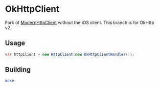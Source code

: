 OkHttpClient
============

Fork of [ModernHttpClient](https://github.com/paulcbetts/ModernHttpClient) without the iOS client. This branch is for OkHttp v2

## Usage

```cs
var httpClient = new HttpClient(new OkHttpClientHandler());
```

## Building

```sh
make
```
